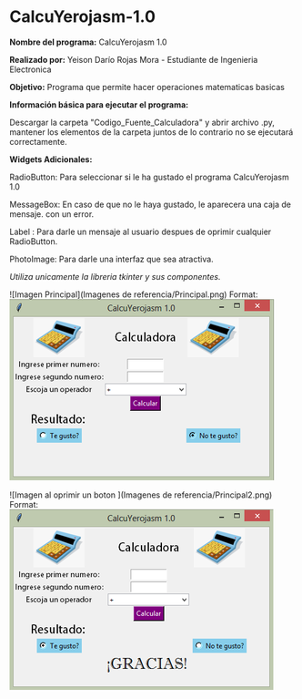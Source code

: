 # CalcuYerojasm-1.0
**Nombre del programa:** CalcuYerojasm 1.0

**Realizado por:**
Yeison Darío Rojas Mora - 
Estudiante de Ingenieria Electronica

**Objetivo:** Programa que permite hacer operaciones matematicas basicas

**Información básica para ejecutar el programa:**

Descargar la carpeta "Codigo_Fuente_Calculadora" y abrir archivo .py, mantener los elementos de la carpeta juntos de lo contrario no se ejecutará correctamente.

**Widgets Adicionales:**

RadioButton: Para seleccionar si le ha gustado el programa CalcuYerojasm 1.0

MessageBox: En caso de que no le haya gustado, le aparecera una caja de mensaje. con un error.

Label : Para darle un mensaje al usuario despues de oprimir cualquier RadioButton.

PhotoImage: Para darle una interfaz que sea atractiva.

*Utiliza unicamente la libreria tkinter y sus componentes.*


![Imagen Principal](Imagenes de referencia/Principal.png)
Format: ![Alt Text](https://github.com/Yeison-Rojas/CalcuYerojasm-1.0/blob/main/Imagenes%20de%20referencia/Principal.png?raw=true)


![Imagen al oprimir un boton ](Imagenes de referencia/Principal2.png)
Format: ![Alt Text](https://github.com/Yeison-Rojas/CalcuYerojasm-1.0/blob/main/Imagenes%20de%20referencia/Principal2.png?raw=true)

